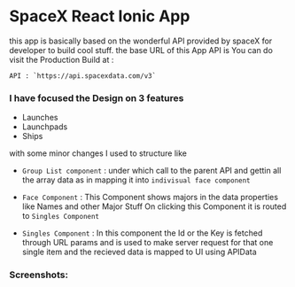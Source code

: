 # SpaceX React Ionic App

this app is basically based on the wonderful API provided by spaceX for developer to build cool stuff. the base URL of this App API is
You can do visit the Production Build at : 


```
API : `https://api.spacexdata.com/v3`
```
### I have focused the Design on 3 features

- Launches
- Launchpads
- Ships

with some minor changes I used to structure like

- `Group List component` : under which call to the parent API and gettin all the array data as in mapping it into `indivisual face component`

- `Face Component` : This Component shows majors in the data properties like Names and other Major Stuff On clicking this Component it is routed to `Singles Component`

- `Singles Component` : In this component the Id or the Key is fetched through URL params and is used to make server request for that one single item and the recieved data is mapped to UI using APIData

### Screenshots: